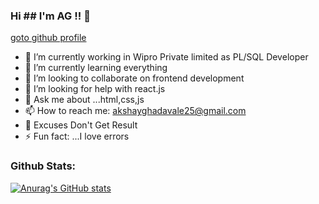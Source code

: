### Hi ## I'm AG !! 👋

<!--
**akshayghadavale/akshayghadavale** is a ✨ _special_ ✨ repository because its `README.md` (this file) appears on your GitHub profile.

Here are some ideas to get you started:
-->
[goto github profile](https://github.com/AkshayGhadavale)
- 🔭 I’m currently working in Wipro Private limited as PL/SQL Developer
- 🌱 I’m currently learning everything
- 👯 I’m looking to collaborate on frontend development
- 🤔 I’m looking for help with react.js
- 💬 Ask me about ...html,css,js
- 📫 How to reach me: akshayghadavale25@gmail.com
- 🏃 Excuses Don't Get Result
- ⚡ Fun fact: ...I love errors


### Github Stats:

<!-- <img src="https://img.icons8.com/color/48/000000/youtube--v3.png"/>
<img src="https://img.icons8.com/color/48/000000/instagram-new--v2.png"/>
<img src="https://img.icons8.com/color/48/000000/linkedin-2--v2.png"/> -->

[![Anurag's GitHub stats](https://github-readme-stats.vercel.app/api?username=akshayghadavale)](https://github.com/anuraghazra/github-readme-stats)

